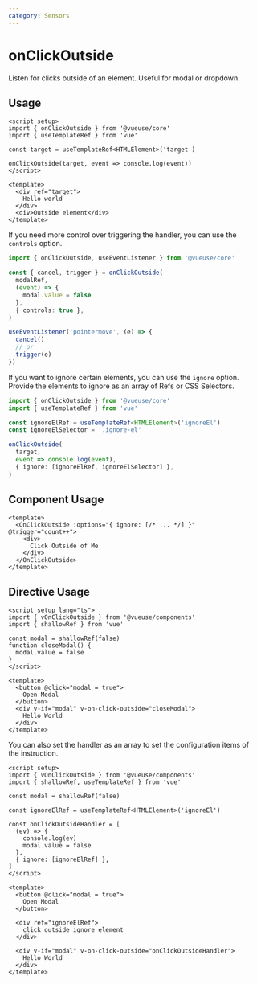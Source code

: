 ```yaml
---
category: Sensors
---
```


# onClickOutside

Listen for clicks outside of an element. Useful for modal or dropdown.

## Usage

```vue
<script setup>
import { onClickOutside } from '@vueuse/core'
import { useTemplateRef } from 'vue'

const target = useTemplateRef<HTMLElement>('target')

onClickOutside(target, event => console.log(event))
</script>

<template>
  <div ref="target">
    Hello world
  </div>
  <div>Outside element</div>
</template>
```

If you need more control over triggering the handler, you can use the `controls` option.

```ts
import { onClickOutside, useEventListener } from '@vueuse/core'

const { cancel, trigger } = onClickOutside(
  modalRef,
  (event) => {
    modal.value = false
  },
  { controls: true },
)

useEventListener('pointermove', (e) => {
  cancel()
  // or
  trigger(e)
})
```

If you want to ignore certain elements, you can use the `ignore` option. Provide the elements to ignore as an array of Refs or CSS Selectors.

```ts
import { onClickOutside } from '@vueuse/core'
import { useTemplateRef } from 'vue'

const ignoreElRef = useTemplateRef<HTMLElement>('ignoreEl')
const ignoreElSelector = '.ignore-el'

onClickOutside(
  target,
  event => console.log(event),
  { ignore: [ignoreElRef, ignoreElSelector] },
)
```

## Component Usage

```vue
<template>
  <OnClickOutside :options="{ ignore: [/* ... */] }" @trigger="count++">
    <div>
      Click Outside of Me
    </div>
  </OnClickOutside>
</template>
```

## Directive Usage

```vue
<script setup lang="ts">
import { vOnClickOutside } from '@vueuse/components'
import { shallowRef } from 'vue'

const modal = shallowRef(false)
function closeModal() {
  modal.value = false
}
</script>

<template>
  <button @click="modal = true">
    Open Modal
  </button>
  <div v-if="modal" v-on-click-outside="closeModal">
    Hello World
  </div>
</template>
```

You can also set the handler as an array to set the configuration items of the instruction.

```vue
<script setup>
import { vOnClickOutside } from '@vueuse/components'
import { shallowRef, useTemplateRef } from 'vue'

const modal = shallowRef(false)

const ignoreElRef = useTemplateRef<HTMLElement>('ignoreEl')

const onClickOutsideHandler = [
  (ev) => {
    console.log(ev)
    modal.value = false
  },
  { ignore: [ignoreElRef] },
]
</script>

<template>
  <button @click="modal = true">
    Open Modal
  </button>

  <div ref="ignoreElRef">
    click outside ignore element
  </div>

  <div v-if="modal" v-on-click-outside="onClickOutsideHandler">
    Hello World
  </div>
</template>
```
